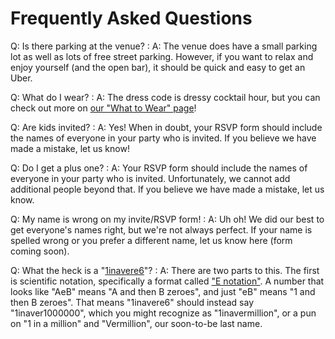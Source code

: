 # Frequently Asked Questions

Q: Is there parking at the venue?
: A: The venue does have a small parking lot as well as lots of
free street parking. However, if you want to relax and enjoy
yourself (and the open bar), it should be quick and easy to get
an Uber.



Q: What do I wear?
: A: The dress code is dressy cocktail hour, but you can check out
more on [our "What to Wear" page](/what2wear)!



Q: Are kids invited?
: A: Yes! When in doubt, your RSVP form should include the names of
everyone in your party who is invited. If you believe we have
made a mistake, let us know!



Q: Do I get a plus one?
: A: Your RSVP form should include the names of everyone in your
party who is invited. Unfortunately, we cannot add additional
people beyond that. If you believe we have made a mistake, let us
know.



Q: My name is wrong on my invite/RSVP form!
: A: Uh oh! We did our best to get everyone's names right, but
we're not always perfect. If your name is spelled wrong or you
prefer a different name, let us know here (form coming soon).



Q: What the heck is a "[1inavere6](1inavere6.com)"?
: A: There are two parts to this. The first is scientific
notation, specifically a format called ["E notation"](https://en.wikipedia.org/wiki/Scientific_notation#E_notation). A number that looks like "AeB" means "A and then B zeroes", and just "eB" means "1 and then B zeroes". That means "1inavere6" should instead say "1inaver1000000", which you might recognize as "1inavermillion", or a pun on "1 in a million" and "Vermillion", our soon-to-be last name.
